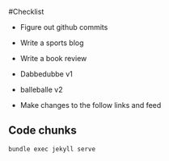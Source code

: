 
#Checklist

- Figure out github commits

- Write a sports blog

- Write a book review

- Dabbedubbe v1

- balleballe v2

- Make changes to the follow links and feed


## Code chunks 

```
bundle exec jekyll serve
```

